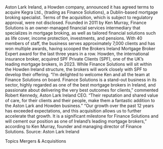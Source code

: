 Aston Lark Ireland, a Howden company, announced it has agreed terms to acquire Kegra Ltd., (trading as Finance Solutions), a Dublin-based mortgage broking specialist.
Terms of the acquisition, which is subject to regulatory approval, were not disclosed.
Founded in 2011 by Ken Murray, Finance Solutions is an owner-managed financial services intermediary that specializes in mortgage broking, as well as tailored financial solutions such as life cover, income protection, investments, and pensions.
With 40 members of staff, the business serves approximately 7,000 clients and has won multiple awards, having scooped the Brokers Ireland Mortgage Broker Expert award for the last three years in a row.
Howden, the international insurance broker, acquired SPF Private Clients (SPF), one of the UK’s leading mortgage brokers, in 2023. While Finance Solutions will sit within the Howden Ireland structure, the brokers will work closely with SPF to develop their offering.
“I’m delighted to welcome Ken and all the team at Finance Solutions on board. Finance Solutions is a stand-out business in its sector, highly regarded as one of the best mortgage brokers in Ireland, and passionate about delivering the very best outcomes for clients,” commented Robert Kennedy, Aston Lark Ireland CEO. “Their reputation and shared value of care, for their clients and their people, make them a fantastic addition to the Aston Lark and Howden business.”
“Our growth over the past 12 years has exceeded expectations, and this acquisition allows us to further accelerate that growth. It is a significant milestone for Finance Solutions and will cement our position as one of Ireland’s leading mortgage brokers,” according to Ken Murray, founder and managing director of Finance Solutions.
Source: Aston Lark Ireland

Topics
Mergers & Acquisitions
